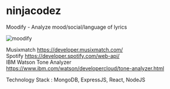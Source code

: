 # ninjacodez

Moodify - Analyze mood/social/language of lyrics 

![moodify](https://media.giphy.com/media/3ohze1S1h44Q9F45HO/giphy.gif)

Musixmatch https://developer.musixmatch.com/ <br />
Spotify https://developer.spotify.com/web-api/ <br />
IBM Watson Tone Analyzer https://www.ibm.com/watson/developercloud/tone-analyzer.html


Technology Stack : MongoDB, ExpressJS, React, NodeJS
